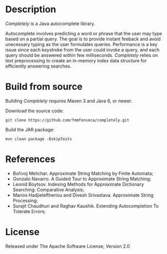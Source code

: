 # Description

*Completely* is a Java autocomplete library.

Autocomplete involves predicting a word or phrase that the user may type based on a partial query. The goal is to provide instant feeback and avoid unecessary typing as the user formulates queries. Performance is a key issue since each keystroke from the user could invoke a query, and each query should be answered within few milliseconds. *Completely* relies on text preprocessing to create an in-memory index data structure for efficiently answering searches.

# Build from source

Building *Completely* requires Maven 3 and Java 6, or newer.

Download the source code:

    git clone https://github.com/fmmfonseca/completely.git

Build the JAR package:

    mvn clean package -DskipTests

# References

* Bořivoj Melichar. Approximate String Matching by Finite Automata;
* Gonzalo Navarro. A Guided Tour to Approximate String Matching;
* Leonid Boytsov. Indexing Methods for Approximate Dictionary Searching: Comparative Analysis;
* Marios Hadjieleftheriou and Divesh Srivastava. Approximate String Processing;
* Surajit Chaudhuri and Raghav Kaushik. Extending Autocompletion To Tolerate Errors;

# License

Released under The Apache Software License, Version 2.0
